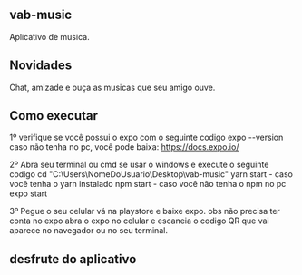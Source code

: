 ## vab-music
Aplicativo de musica.

## Novidades
Chat, amizade e ouça as musicas que seu amigo ouve.

## Como executar
1º verifique se você possui o expo com o seguinte codigo
expo --version
caso não tenha no pc, você pode baixa: https://docs.expo.io/

2º Abra seu terminal ou cmd se usar o windows e execute o seguinte codigo
cd "C:\Users\NomeDoUsuario\Desktop\vab-music"
yarn start - caso você tenha o yarn instalado
npm start - caso você não tenha o npm no pc
expo start

3º Pegue o seu celular vá na playstore e baixe expo. obs não precisa ter conta no expo
abra o expo no celular e escaneia o codigo QR que vai aparece no navegador ou no seu terminal.

## desfrute do aplicativo
